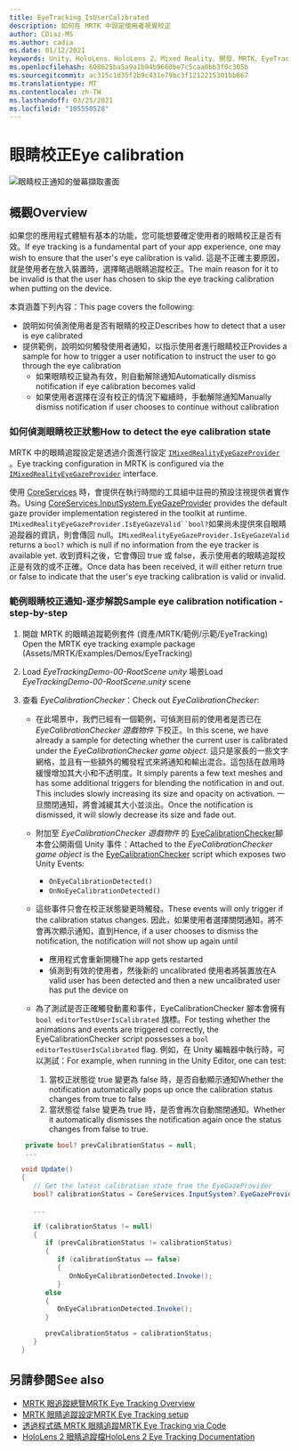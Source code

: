 ```yaml
---
title: EyeTracking_IsUserCalibrated
description: 如何在 MRTK 中設定使用者視覺校正
author: CDiaz-MS
ms.author: cadia
ms.date: 01/12/2021
keywords: Unity、HoloLens、HoloLens 2、Mixed Reality、開發、MRTK、EyeTracking、校正、
ms.openlocfilehash: 608625ba5a9a1b94b9660be7c5caa0bb3f0c305b
ms.sourcegitcommit: ac315c1d35f2b9c431e79bc3f1212215301bb867
ms.translationtype: MT
ms.contentlocale: zh-TW
ms.lasthandoff: 03/25/2021
ms.locfileid: "105550528"
---
```

# <a name="eye-calibration"></a><span data-ttu-id="90224-104">眼睛校正</span><span class="sxs-lookup"><span data-stu-id="90224-104">Eye calibration</span></span>

![眼睛校正通知的螢幕擷取畫面](../../images/eye-tracking/mrtk_et_calibration_notification_example.jpg)

## <a name="overview"></a><span data-ttu-id="90224-106">概觀</span><span class="sxs-lookup"><span data-stu-id="90224-106">Overview</span></span>

<span data-ttu-id="90224-107">如果您的應用程式體驗有基本的功能，您可能想要確定使用者的眼睛校正是否有效。</span><span class="sxs-lookup"><span data-stu-id="90224-107">If eye tracking is a fundamental part of your app experience, one may wish to ensure that the user's eye calibration is valid.</span></span>
<span data-ttu-id="90224-108">這是不正確主要原因，就是使用者在放入裝置時，選擇略過眼睛追蹤校正。</span><span class="sxs-lookup"><span data-stu-id="90224-108">The main reason for it to be invalid is that the user has chosen to skip the eye tracking calibration when putting on the device.</span></span>

<span data-ttu-id="90224-109">本頁涵蓋下列內容：</span><span class="sxs-lookup"><span data-stu-id="90224-109">This page covers the following:</span></span>

- <span data-ttu-id="90224-110">說明如何偵測使用者是否有眼睛的校正</span><span class="sxs-lookup"><span data-stu-id="90224-110">Describes how to detect that a user is eye calibrated</span></span>
- <span data-ttu-id="90224-111">提供範例，說明如何觸發使用者通知，以指示使用者進行眼睛校正</span><span class="sxs-lookup"><span data-stu-id="90224-111">Provides a sample for how to trigger a user notification to instruct the user to go through the eye calibration</span></span>
  - <span data-ttu-id="90224-112">如果眼睛校正變為有效，則自動解除通知</span><span class="sxs-lookup"><span data-stu-id="90224-112">Automatically dismiss notification if eye calibration becomes valid</span></span>
  - <span data-ttu-id="90224-113">如果使用者選擇在沒有校正的情況下繼續時，手動解除通知</span><span class="sxs-lookup"><span data-stu-id="90224-113">Manually dismiss notification if user chooses to continue without calibration</span></span>

### <a name="how-to-detect-the-eye-calibration-state"></a><span data-ttu-id="90224-114">如何偵測眼睛校正狀態</span><span class="sxs-lookup"><span data-stu-id="90224-114">How to detect the eye calibration state</span></span>

<span data-ttu-id="90224-115">MRTK 中的眼睛追蹤設定是透過介面進行設定 [`IMixedRealityEyeGazeProvider`](xref:Microsoft.MixedReality.Toolkit.Input.IMixedRealityEyeGazeProvider) 。</span><span class="sxs-lookup"><span data-stu-id="90224-115">Eye tracking configuration in MRTK is configured via the [`IMixedRealityEyeGazeProvider`](xref:Microsoft.MixedReality.Toolkit.Input.IMixedRealityEyeGazeProvider) interface.</span></span>

<span data-ttu-id="90224-116">使用 [CoreServices](eye-tracking-eye-gaze-provider.md) 時，會提供在執行時間的工具組中註冊的預設注視提供者實作為。</span><span class="sxs-lookup"><span data-stu-id="90224-116">Using [CoreServices.InputSystem.EyeGazeProvider](eye-tracking-eye-gaze-provider.md) provides the default gaze provider implementation registered in the toolkit at runtime.</span></span> <span data-ttu-id="90224-117">`IMixedRealityEyeGazeProvider.IsEyeGazeValid``bool?`如果尚未提供來自眼睛追蹤器的資訊，則會傳回 null。</span><span class="sxs-lookup"><span data-stu-id="90224-117">`IMixedRealityEyeGazeProvider.IsEyeGazeValid` returns a `bool?` which is null if no information from the eye tracker is available yet.</span></span>
<span data-ttu-id="90224-118">收到資料之後，它會傳回 true 或 false，表示使用者的眼睛追蹤校正是有效的或不正確。</span><span class="sxs-lookup"><span data-stu-id="90224-118">Once data has been received, it will either return true or false to indicate that the user's eye tracking calibration is valid or invalid.</span></span>

### <a name="sample-eye-calibration-notification---step-by-step"></a><span data-ttu-id="90224-119">範例眼睛校正通知-逐步解說</span><span class="sxs-lookup"><span data-stu-id="90224-119">Sample eye calibration notification - step-by-step</span></span>

1. <span data-ttu-id="90224-120">開啟 MRTK 的眼睛追蹤範例套件 (資產/MRTK/範例/示範/EyeTracking) </span><span class="sxs-lookup"><span data-stu-id="90224-120">Open the MRTK eye tracking example package (Assets/MRTK/Examples/Demos/EyeTracking)</span></span>

2. <span data-ttu-id="90224-121">Load _EyeTrackingDemo-00-RootScene unity_ 場景</span><span class="sxs-lookup"><span data-stu-id="90224-121">Load _EyeTrackingDemo-00-RootScene.unity_ scene</span></span>

3. <span data-ttu-id="90224-122">查看 _EyeCalibrationChecker_：</span><span class="sxs-lookup"><span data-stu-id="90224-122">Check out _EyeCalibrationChecker_:</span></span>
   - <span data-ttu-id="90224-123">在此場景中，我們已經有一個範例，可偵測目前的使用者是否已在 *_EyeCalibrationChecker_ 遊戲物件* 下校正。</span><span class="sxs-lookup"><span data-stu-id="90224-123">In this scene, we have already a sample for detecting whether the current user is calibrated under the *_EyeCalibrationChecker_ game object*.</span></span>
<span data-ttu-id="90224-124">這只是家長的一些文字網格，並且有一些額外的觸發程式來將通知和輸出混合。這包括在啟用時緩慢增加其大小和不透明度。</span><span class="sxs-lookup"><span data-stu-id="90224-124">It simply parents a few text meshes and has some additional triggers for blending the notification in and out. This includes slowly increasing its size and opacity on activation.</span></span>
<span data-ttu-id="90224-125">一旦關閉通知，將會減緩其大小並淡出。</span><span class="sxs-lookup"><span data-stu-id="90224-125">Once the notification is dismissed, it will slowly decrease its size and fade out.</span></span>

   - <span data-ttu-id="90224-126">附加至 *_EyeCalibrationChecker_ 遊戲物件* 的 [EyeCalibrationChecker](xref:Microsoft.MixedReality.Toolkit.Examples.Demos.EyeTracking.EyeCalibrationChecker)腳本會公開兩個 Unity 事件：</span><span class="sxs-lookup"><span data-stu-id="90224-126">Attached to the *_EyeCalibrationChecker_ game object* is the [EyeCalibrationChecker](xref:Microsoft.MixedReality.Toolkit.Examples.Demos.EyeTracking.EyeCalibrationChecker) script which exposes two Unity Events:</span></span>
      - `OnEyeCalibrationDetected()`
      - `OnNoEyeCalibrationDetected()`

   - <span data-ttu-id="90224-127">這些事件只會在校正狀態變更時觸發。</span><span class="sxs-lookup"><span data-stu-id="90224-127">These events will only trigger if the calibration status changes.</span></span> <span data-ttu-id="90224-128">因此，如果使用者選擇關閉通知，將不會再次顯示通知，直到</span><span class="sxs-lookup"><span data-stu-id="90224-128">Hence, if a user chooses to dismiss the notification, the notification will not show up again until</span></span>
      - <span data-ttu-id="90224-129">應用程式會重新開機</span><span class="sxs-lookup"><span data-stu-id="90224-129">The app gets restarted</span></span>
      - <span data-ttu-id="90224-130">偵測到有效的使用者，然後新的 uncalibrated 使用者將裝置放在</span><span class="sxs-lookup"><span data-stu-id="90224-130">A valid user has been detected and then a new uncalibrated user has put the device on</span></span>

   - <span data-ttu-id="90224-131">為了測試是否正確觸發動畫和事件，EyeCalibrationChecker 腳本會擁有 `bool editorTestUserIsCalibrated` 旗標。</span><span class="sxs-lookup"><span data-stu-id="90224-131">For testing whether the animations and events are triggered correctly, the EyeCalibrationChecker script possesses a `bool editorTestUserIsCalibrated` flag.</span></span> <span data-ttu-id="90224-132">例如，在 Unity 編輯器中執行時，可以測試：</span><span class="sxs-lookup"><span data-stu-id="90224-132">For example, when running in the Unity Editor, one can test:</span></span>
      1. <span data-ttu-id="90224-133">當校正狀態從 true 變更為 false 時，是否自動顯示通知</span><span class="sxs-lookup"><span data-stu-id="90224-133">Whether the notification automatically pops up once the calibration status changes from true to false</span></span>
      1. <span data-ttu-id="90224-134">當狀態從 false 變更為 true 時，是否會再次自動關閉通知。</span><span class="sxs-lookup"><span data-stu-id="90224-134">Whether it automatically dismisses the notification again once the status changes from false to true.</span></span>

```c#
    private bool? prevCalibrationStatus = null;
    ...

   void Update()
   {
      // Get the latest calibration state from the EyeGazeProvider
      bool? calibrationStatus = CoreServices.InputSystem?.EyeGazeProvider?.IsEyeCalibrationValid;

      ...

      if (calibrationStatus != null)
      {
         if (prevCalibrationStatus != calibrationStatus)
         {
            if (calibrationStatus == false)
            {
               OnNoEyeCalibrationDetected.Invoke();
            }
         else
         {
            OnEyeCalibrationDetected.Invoke();
         }

         prevCalibrationStatus = calibrationStatus;
      }
   }
```

## <a name="see-also"></a><span data-ttu-id="90224-135">另請參閱</span><span class="sxs-lookup"><span data-stu-id="90224-135">See also</span></span>

- [<span data-ttu-id="90224-136">MRTK 眼追蹤總覽</span><span class="sxs-lookup"><span data-stu-id="90224-136">MRTK Eye Tracking Overview</span></span>](eye-tracking-main.md)
- [<span data-ttu-id="90224-137">MRTK 眼睛追蹤設定</span><span class="sxs-lookup"><span data-stu-id="90224-137">MRTK Eye Tracking setup</span></span>](eye-tracking-basic-setup.md)
- [<span data-ttu-id="90224-138">透過程式碼 MRTK 眼睛追蹤</span><span class="sxs-lookup"><span data-stu-id="90224-138">MRTK Eye Tracking via Code</span></span>](eye-tracking-eye-gaze-provider.md)
- [<span data-ttu-id="90224-139">HoloLens 2 眼睛追蹤檔</span><span class="sxs-lookup"><span data-stu-id="90224-139">HoloLens 2 Eye Tracking Documentation</span></span>](/windows/mixed-reality/eye-tracking)